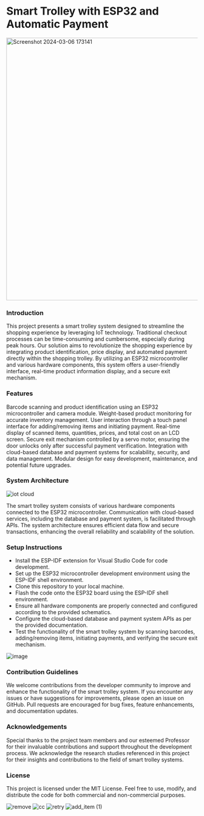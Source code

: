# Smart Trolley with ESP32 and Automatic Payment

<img width="691" alt="Screenshot 2024-03-06 173141" src="https://github.com/Trolley-Tech-Support/smart_trolley/assets/22334352/979d04dc-1910-4649-b0fc-6a81b47fd7db">

### Introduction
This project presents a smart trolley system designed to streamline the shopping experience by leveraging IoT technology. 
Traditional checkout processes can be time-consuming and cumbersome, especially during peak hours. 
Our solution aims to revolutionize the shopping experience by integrating product identification, price display, and automated payment directly within the shopping trolley. 
By utilizing an ESP32 microcontroller and various hardware components, this system offers a user-friendly interface, real-time product information display, and a secure exit mechanism.

### Features
Barcode scanning and product identification using an ESP32 microcontroller and camera module.
Weight-based product monitoring for accurate inventory management.
User interaction through a touch panel interface for adding/removing items and initiating payment.
Real-time display of scanned items, quantities, prices, and total cost on an LCD screen.
Secure exit mechanism controlled by a servo motor, ensuring the door unlocks only after successful payment verification.
Integration with cloud-based database and payment systems for scalability, security, and data management.
Modular design for easy development, maintenance, and potential future upgrades.

### System Architecture

![iot cloud](https://github.com/Trolley-Tech-Support/smart_trolley/assets/22334352/86b0b632-61db-49ab-a986-95c7c3f5c5c0)


The smart trolley system consists of various hardware components connected to the ESP32 microcontroller. 
Communication with cloud-based services, including the database and payment system, is facilitated through APIs. 
The system architecture ensures efficient data flow and secure transactions, enhancing the overall reliability and scalability of the solution.

### Setup Instructions

- Install the ESP-IDF extension for Visual Studio Code for code development.
- Set up the ESP32 microcontroller development environment using the ESP-IDF shell environment.
- Clone this repository to your local machine.
- Flash the code onto the ESP32 board using the ESP-IDF shell environment.
- Ensure all hardware components are properly connected and configured according to the provided schematics.
- Configure the cloud-based database and payment system APIs as per the provided documentation.
- Test the functionality of the smart trolley system by scanning barcodes, adding/removing items, initiating payments, and verifying the secure exit mechanism.

![image](https://github.com/Trolley-Tech-Support/smart_trolley/assets/22334352/d24b6276-25cd-4ea7-97ac-d7df9dd25b00)


### Contribution Guidelines
We welcome contributions from the developer community to improve and enhance the functionality of the smart trolley system.
If you encounter any issues or have suggestions for improvements, please open an issue on GitHub.
Pull requests are encouraged for bug fixes, feature enhancements, and documentation updates.

### Acknowledgements
Special thanks to the project team members and our esteemed Professor for their invaluable contributions and support throughout the development process.
We acknowledge the research studies referenced in this project for their insights and contributions to the field of smart trolley systems.

### License
This project is licensed under the MIT License. Feel free to use, modify, and distribute the code for both commercial and non-commercial purposes.


![remove](https://github.com/Trolley-Tech-Support/smart_trolley/assets/22334352/030b76ef-7368-4399-b296-0e9fb2d3ea2f) ![cc](https://github.com/Trolley-Tech-Support/smart_trolley/assets/22334352/18efe469-b58b-4951-99a8-bb8dd845e802) ![retry](https://github.com/Trolley-Tech-Support/smart_trolley/assets/22334352/a78b5bf3-2c9a-496e-8f48-86162f55a3b7) ![add_item (1)](https://github.com/Trolley-Tech-Support/smart_trolley/assets/22334352/cd781a70-2497-48b3-8550-e0fac8f32f65)


